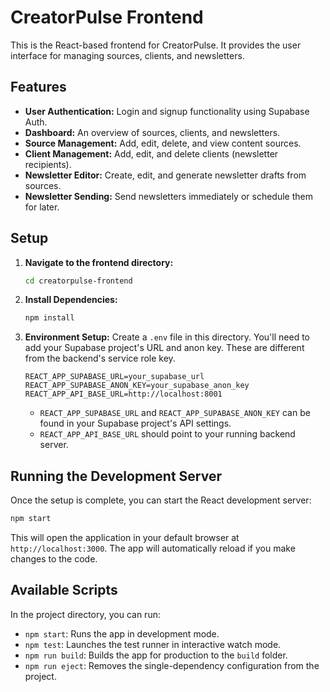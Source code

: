 # CreatorPulse Frontend

This is the React-based frontend for CreatorPulse. It provides the user interface for managing sources, clients, and newsletters.

## Features

-   **User Authentication:** Login and signup functionality using Supabase Auth.
-   **Dashboard:** An overview of sources, clients, and newsletters.
-   **Source Management:** Add, edit, delete, and view content sources.
-   **Client Management:** Add, edit, and delete clients (newsletter recipients).
-   **Newsletter Editor:** Create, edit, and generate newsletter drafts from sources.
-   **Newsletter Sending:** Send newsletters immediately or schedule them for later.

## Setup

1.  **Navigate to the frontend directory:**
    ```bash
    cd creatorpulse-frontend
    ```

2.  **Install Dependencies:**
    ```bash
    npm install
    ```

3.  **Environment Setup:**
    Create a `.env` file in this directory. You'll need to add your Supabase project's URL and anon key. These are different from the backend's service role key.

    ```env
    REACT_APP_SUPABASE_URL=your_supabase_url
    REACT_APP_SUPABASE_ANON_KEY=your_supabase_anon_key
    REACT_APP_API_BASE_URL=http://localhost:8001
    ```

    -   `REACT_APP_SUPABASE_URL` and `REACT_APP_SUPABASE_ANON_KEY` can be found in your Supabase project's API settings.
    -   `REACT_APP_API_BASE_URL` should point to your running backend server.

## Running the Development Server

Once the setup is complete, you can start the React development server:

```bash
npm start
```

This will open the application in your default browser at `http://localhost:3000`. The app will automatically reload if you make changes to the code.

## Available Scripts

In the project directory, you can run:

-   `npm start`: Runs the app in development mode.
-   `npm test`: Launches the test runner in interactive watch mode.
-   `npm run build`: Builds the app for production to the `build` folder.
-   `npm run eject`: Removes the single-dependency configuration from the project.
